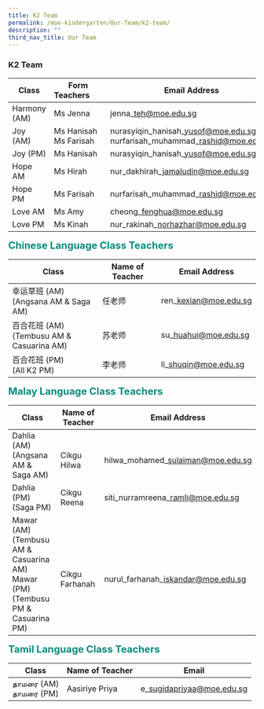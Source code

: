 ```yaml
---
title: K2 Team
permalink: /moe-kindergarten/Our-Team/k2-team/
description: ""
third_nav_title: Our Team
---
```

### **K2 Team**

| Class | Form Teachers&#160;&#160;&#160;&#160;&#160;&#160; | Email Address
| -------- | -------- | -------- |
| Harmony (AM) | Ms Jenna | jenna\_teh@moe.edu.sg |
| Joy (AM) | Ms Hanisah<br>Ms Farisah |nurasyiqin\_hanisah\_yusof@moe.edu.sg<br>nurfarisah\_muhammad\_rashid@moe.edu.sg |
| Joy (PM) | Ms Hanisah | nurasyiqin\_hanisah\_yusof@moe.edu.sg |
| Hope AM | Ms Hirah | nur\_dakhirah\_jamaludin@moe.edu.sg |
| Hope PM | Ms Farisah | nurfarisah\_muhammad\_rashid@moe.edu.sg |
| Love AM | Ms Amy | cheong\_fenghua@moe.edu.sg |
| Love PM | Ms Kinah | nur\_rakinah\_norhazhar@moe.edu.sg |

<b style="color:#038C7F;font-size:20px">Chinese Language Class Teachers</b><br>

| Class | Name of Teacher | Email Address |
| -------- | -------- | -------- |
| 幸运草班 (AM)<br>(Angsana AM & Saga AM) | 任老师 | ren\_kexian@moe.edu.sg |
| 百合花班 (AM)<br>(Tembusu AM & Casuarina AM) | 苏老师 | su\_huahui@moe.edu.sg |
| 百合花班 (PM)<br>(All K2 PM) | 李老师 | li\_shuqin@moe.edu.sg |

<b style="color:#038C7F;font-size:20px">Malay Language Class Teachers</b><br>

| Class | Name of Teacher | Email Address |
| -------- | -------- | -------- |
| Dahlia (AM)<br>(Angsana AM & Saga AM) | <br>Cikgu Hilwa | <br>hilwa\_mohamed\_sulaiman@moe.edu.sg |
| Dahlia (PM) <br>(Saga PM) | Cikgu Reena | siti\_nurramreena\_ramli@moe.edu.sg |
| Mawar (AM)<br>(Tembusu AM & Casuarina AM)<br>Mawar (PM)<br>(Tembusu PM & Casuarina PM) | <br>Cikgu Farhanah | <br>nurul\_farhanah\_iskandar@moe.edu.sg |

<b style="color:#038C7F;font-size:20px">Tamil Language Class Teachers</b><br>

Class | Name of Teacher | Email |
| -------- | -------- | -------- |
தாமரை (AM)<br>தாமரை (PM)| Aasiriye Priya | e\_sugidapriyaa@moe.edu.sg     |